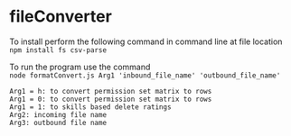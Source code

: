 # fileConverter

To install perform the following command in command line at file location  
`npm install fs csv-parse`  
  
To run the program use the command  
`node formatConvert.js Arg1 'inbound_file_name' 'outbound_file_name'`  

```
Arg1 = h: to convert permission set matrix to rows
Arg1 = 0: to convert permission set matrix to rows
Arg1 = 1: to skills based delete ratings
Arg2: incoming file name
Arg3: outbound file name
```

